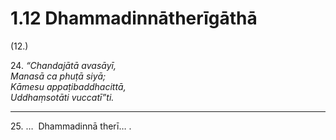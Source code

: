 

# 1.12 Dhammadinnātherīgāthā



(12.)

24\. _“Chandajātā avasāyī,_  
_Manasā ca phuṭā siyā;_  
_Kāmesu appaṭibaddhacittā,_  
_Uddhaṃsotāti vuccatī”ti._  


---

25\. …  Dhammadinnā therī… .





